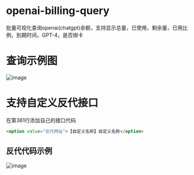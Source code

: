 # openai-billing-query
批量可视化查询openai(chatgpt)余额，支持显示总量，已使用，剩余量，已用比例，到期时间，GPT-4，是否绑卡

# 查询示例图
![image](https://github.com/woodchen-ink/openai-billing-query/assets/95951386/3926c794-114b-4666-ad7b-42ad30ec5694)

# 支持自定义反代接口
在第361行添加自己的接口代码

``` html
<option value="反代网址">【自定义名称】自定义名称</option>
```
## 反代代码示例
![image](https://github.com/woodchen-ink/openai-billing-query/assets/95951386/0bcdb51b-de08-49bc-bd01-5bf731f53d02)

